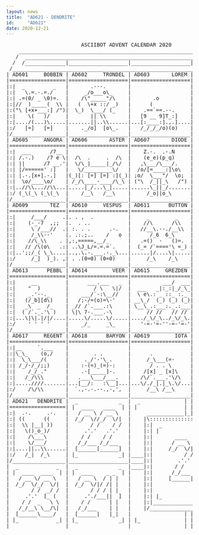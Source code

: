 ```yaml
---
layout: news
title:  "AD621 - DENDRITE"
id:     "AD621"
date: 2020-12-21
---
```

<pre>
                        ASCIIBOT ADVENT CALENDAR 2020                          
    ________________________________________________________________________    
   /  ____________________________________________________________________  \   
  /  /_____________|___________________|___________________|______________\  \  
 /____________________________________________________________________________\ 
| AD601     BOBBIN | AD602     TRONDEL | AD603       LOREM | AD604       JIFFY |
|==================|===================|===================|===================|
|:|  _         _   |       .---.       |                   |  __         __  |:|
|:|   \.=.-.=./    |     _/o___o\_     |                   | (_(/  _7_  \)_) |:|
|:| .=(0/ _ \0)=.  |    /\"_____"/\    |       .o          |  \\  [d_b]  //  |:|
|:|//  )_____(  \\ |   (  \+x ::/ _)   |      (            |   \)._)_(_,(/   |:|
|:("\ [+x+___:] /")|  \_)  \___/ (_    |    .==`==.--.     |    \/#  ::\/    |:|
|:|    \(   )/     |       || \\       |   [9 __ 9]T_:]    |     ).___.(     |:|
|:|..../(...)\.....|.......||..\\......|...[:____:].,.]....|..../(.... )\....|:|
|:/   [=]   [=]    |    ._/o]  [o\_.   |   /_/_/_/o)(o)    |   (__)   (__)   \:|
|/_________________|___________________|___________________|__________________\|
| AD605     ANGORA | AD606       ASTER | AD607       DIODE | AD608      HALITE |
|==================|===================|===================|=((/==+========\))=|
|:|  ___      /7__ |                   |    Z.-.  .-.N     | ||  _|_______  ||:|
|:| /.-.)    /7 e \|  /\  .     .  /\  |    (e_e)(p_q)     | || |  -   -  | ||:|
|:| ||      /7 __.'|  \/\_|_____|_/\/  |   ,\___/\___/.    |  \\|+   o    |//|:|
|:| |/======' :]   |   \/_________\/   |  /o/[=____:]\o\   |   \|x     [:]|/ |:|
|:| |.-.[x+].-.]   |(_)[: [=] [=] :](_)| ;o/  \___"/  \o;  |    |+________|  |:|
|:|  \o/____\o/    | /_/\____-____/\_\ | ("\  /_||_\   /") |     \,,___../   |:|
|:|..//\\...//\\...|.....|_/...\_|.....|......\_||_/.......|...._///...\\\_..|:|
|:/ (_\(_\ (_\(_\  |    /__\   /__\    |     /_o||o_\      |   /_/-'   '-\_\ \:|
|/_________________|___________________|___________________|__________________\|
| AD609       TEZ  | AD610     VESPUS  | AD611      BUTTON | AD612      MANTRA |
|==================|===================|===================|===================|
|:|     /___/     .|. . ,  .           |     _        _    |       ,         |:|
|:|    (-_-7  ,;;  |.  . ..            |    //\      /\\   |       _\        |:|
|:|     \ /___//  .| :. . .      .-.   |   //__\.--./__\\  |      _\_____    |:|
|:|     /_\\--'    |. .:.;..    /   o  |      /_6  6_\     |    -]:=::=:[-   |:|
|:|    //\_\\    . |,:,=====,__/_      |   .=()  -   ()=.  |    /]  __  [\   |:|
|:|   // /\(o\   .:| ..\J_L/=.=.=`.    |  (_= /`===='\ =_) |   //.______.\\  |:|
|:|..';;/_( \_\....|..,.\.-.___.-._\...|......|/....\|.....|../7..//..\\..L\.|:|
|:/     /_]  )_). ,| . .(0=0) (0=0)    |     /_\    /_\    | /_\ /_\  /_\ /_\\:|
|/_________________|___________________|___________________|__________________\|
| AD613      PEBBL | AD614        VEER | AD615     GREZDEN | AD616        TVER |
|==================|===================|===================|===================|
|:|     __         |      ___.___   _  |          ___/  ___|  ___/  ___      |:|
|:|    "  )        |        / \   \|/  |  ___   _|:_:|_/_\_|_|:_:|_/_\_______|:|
|:|    _.'--._     |    ___/`-:\__//   |  \ e\.: _ ::_ :._ | _   _ . __/,. \/|:|
|:|   (/_b][d\)    |   /;-/=(o)=\-'    | __\_/  (_) (_) (_)|(_):(_) _(")|\:/ |:|
|:|   _\  _  /_    | _// /`.___.:\     | \__\_.:___:._.:___|__.:___/|x :|//  |:|
|:|  ( /`._.'\ )   | \|\ 7-.___.-\     |     // //   // // | \\ \\ \|__;|\   |:|
|:|...\|\|.|/|/....|.....\/.....\/.....|..../_\/_\../_\/_\.|./_\/_\"/|_|\_\..|:|
|:/    ' ' ' '     |    _/_     _\_    |   '-=-'=-''-=-'=-'|'-=-'=-'\|=|/=-' \:|
|/_________________|___________________|___________________|__________________\|
| AD617     REGENT | AD618      BARYON | AD619        IOTA | AD620       LUNA  |
|==================|===================|===================|=============o=====|
|:|__     `.___    |                   |                   |    ________/|     |
|:|\_\_    (o,/    |        . .        |      .            |   |.-------.|     |
|:|  \_\___/(      |     ._/'-'\_.     |     /_\___(=-     |   || ' _ ' ||     |
|:| /_/-/_/;;)     |    :-(=)_(=)-:    |      / . . \      |   /'-------'\     |
|:|    /_/_."      |    .-[_____]-.    |    /[x] _ [x]\    |  (_/.     .\_)    |
|:|   /_/\\\       |   .___\___/___.   |   /\/`.___.'\/\   |    |x+x   :|      |
|:|.....////.......|...[__/:   :\__]...|...\/./_|.|_\.\/...|....)`.__.:'(......|
|:/    /\/\\       |  `.,-.-.--.,-,',  |     /__\ /__\     |   (___/ \___)     |
|/_________________|___________________|___________________|___________________|
| AD621   DENDRITE |  _             _  |  _              | | |              _  |
|==================| |  ____   ____  | | |               | | |               | |
|:|  .-.     .-.   |   / __ \ / __ \   |     ____________|_|_|____________     |
|:| ((      ((     |  /_/  \//_/  \/|  |    |\:::::::::::::::::::::::::::/|    |
|:|  \\ |__| ))    |       / /    / /  |    |:|  _                   _  | |    |
|:|   \()_o_)/     |     .'.'   .'.'   |    |:| |                     | | |    |
|:|    /\___\      |    / /    / /     |    |:|       ____   ______     | |    |
|:|    \/___/      |   /_/___ /_/___   |    |:|      / __ \ |  ____]    | |    |
|:|....||..\\......|  [______[______]  |    |:|     /_/  \/||_|         | |    |
|:/   /_|  /_\     | |_             _| |____|:|          / /| |___      | |____|
|/_________________|___________________|____|:|        .'.' |____ \     | |____|
|  _            _  |  _             _  |____|:|       / /    _   \ \    | |____|
| |  ____  ____  | | |  ____    _ _  | |    |:|      /_/___ \ \__/\|    | |    |
|   / __ \/ __ \   |   / __ \  / | |   |    |:|     [______| \____/     | |    |
|  /_/  \/_/  \/|  |  /_/  \/|/ /| |   |    |:|                         | |    |
|       / /  _/ /  |       / / / | |   |    |:|                         | |    |
|     .'.'  [_ (   |     .'./___||  ]  |    |:| |_                   _| | |    |
|    / /  _   \ \  |    / /      | |   |    |:|_________________________| |    |
|   /_/__\ \__/\|  |   /_/___    | |   |    |/___________________________\|    |
|  [______\____/   |  [______|   |_|   |                 | | |                 |
| |_            _| | |_             _| | |_              | | |              _| |
|__________________|___________________|_________________|_|_|_________________|
</pre>